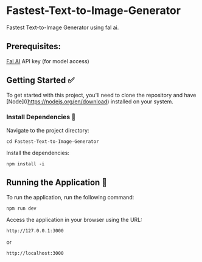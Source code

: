 # Fastest-Text-to-Image-Generator
Fastest Text-to-Image Generator using fal ai.



## Prerequisites:  
[Fal AI](https://fal.ai/) API key (for model access)  



## Getting Started :white_check_mark:  
To get started with this project, you'll need to clone the repository and have [Node]((https://nodejs.org/en/download) installed on your system.  


### Install Dependencies :wrench: 
Navigate to the project directory:
```
cd Fastest-Text-to-Image-Generator
```

Install the dependencies:
```
npm install -i
```
## Running the Application :rocket:
To run the application, run the following command:
```
npm run dev
```

Access the application in your browser using the URL:
```
http://127.0.0.1:3000
```
or
```
http://localhost:3000
```
